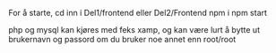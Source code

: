 

For å starte, cd inn i Del1/frontend eller Del2/Frontend
    npm i
    npm start

php og mysql kan kjøres med feks xamp, og kan være lurt å bytte ut brukernavn og passord om du bruker noe annet enn root/root

